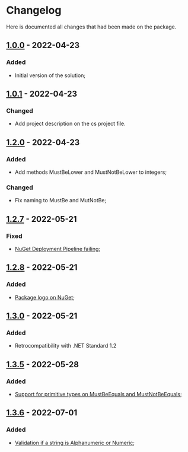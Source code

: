 # Changelog
Here is documented all changes that had been made on the package.  

## [1.0.0] - 2022-04-23
### Added
- Initial version of the solution;

## [1.0.1] - 2022-04-23

### Changed
- Add project description on the cs project file.

## [1.2.0] - 2022-04-23
### Added
- Add methods MustBeLower and MustNotBeLower to integers;

### Changed
- Fix naming to MustBe and MutNotBe;

## [1.2.7] - 2022-05-21

### Fixed
- [NuGet Deployment Pipeline failing](https://github.com/TheLe0/LawBook/issues/2);

## [1.2.8] - 2022-05-21

### Added
- [Package logo on NuGet](https://github.com/TheLe0/LawBook/pull/4);

## [1.3.0] - 2022-05-21
### Added
- Retrocompatibility with .NET Standard 1.2


## [1.3.5] - 2022-05-28
### Added
- [Support for primitive types on MustBeEquals and MustNotBeEquals](https://github.com/TheLe0/LawBook/issues/7);

## [1.3.6] - 2022-07-01
### Added
- [Validation if a string is Alphanumeric or Numeric](https://github.com/TheLe0/LawBook/issues/9);

[1.3.6]: https://github.com/TheLe0/LawBook/releases/tag/1.3.6
[1.3.5]: https://github.com/TheLe0/LawBook/releases/tag/1.3.5
[1.3.0]: https://github.com/TheLe0/LawBook/releases/tag/1.3.0
[1.2.8]: https://github.com/TheLe0/LawBook/releases/tag/1.2.8
[1.2.7]: https://github.com/TheLe0/LawBook/releases/tag/1.2.7
[1.2.0]: https://github.com/TheLe0/LawBook/releases/tag/1.2.0
[1.0.1]: https://github.com/TheLe0/LawBook/releases/tag/1.0.1
[1.0.0]: https://github.com/TheLe0/LawBook/releases/tag/1.0.0